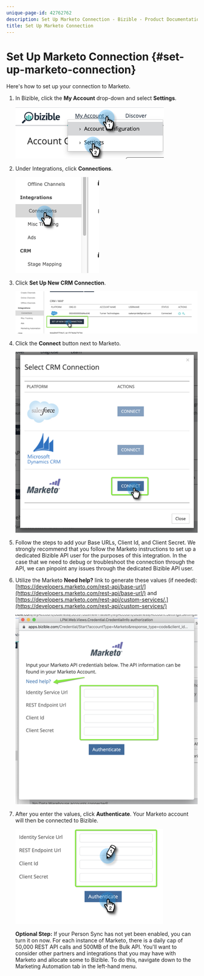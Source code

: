 ```yaml
---
unique-page-id: 42762762
description: Set Up Marketo Connection - Bizible - Product Documentation
title: Set Up Marketo Connection
---
```


# Set Up Marketo Connection {#set-up-marketo-connection}

Here's how to set up your connection to Marketo.

1. In Bizible, click the **My Account** drop-down and select **Settings**.

   ![](assets/one.png)

1. Under Integrations, click **Connections**.

   ![](assets/one-a.png)

1. Click **Set Up New CRM Connection**.

   ![](assets/two.png)

1. Click the **Connect** button next to Marketo.

   ![](assets/three.png)

1. Follow the steps to add your Base URLs, Client Id, and Client Secret. We strongly recommend that you follow the Marketo instructions to set up a dedicated Bizible API user for the purposes of this integration. In the case that we need to debug or troubleshoot the connection through the API, we can pinpoint any issues through the dedicated Bizible API user.
1. Utilize the Marketo **Need help?** link to generate these values (if needed): [https://developers.marketo.com/rest-api/base-url/](https://developers.marketo.com/rest-api/base-url/) and [https://developers.marketo.com/rest-api/custom-services/.](https://developers.marketo.com/rest-api/custom-services/)

   ![](assets/four.png)  

1. After you enter the values, click **Authenticate**. Your Marketo account will then be connected to Bizible.

   ![](assets/five.png)

   **Optional Step:** If your Person Sync has not yet been enabled, you can turn it on now. For each instance of Marketo, there is a daily cap of 50,000 REST API calls and 500MB of the Bulk API. You'll want to consider other partners and integrations that you may have with Marketo and allocate some to Bizible. To do this, navigate down to the Marketing Automation tab in the left-hand menu.

